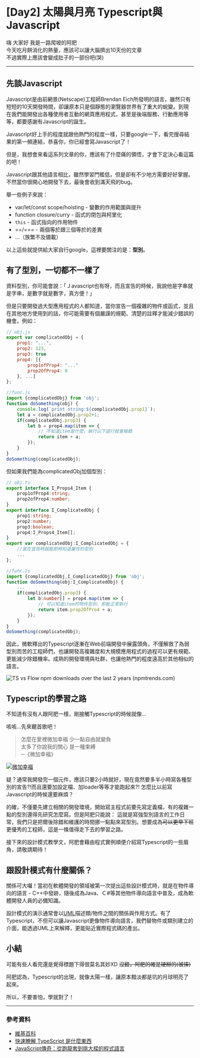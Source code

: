 # [Day2] 太陽與月亮 Typescript與Javascript

嗨 大家好 我是一路爬坡的阿肥   
今天吃月餅消化的熱量，應該可以讓大腦擠出10天份的文章   
不過實際上應該會變成肚子的一部份吧(哭)
   
---

## 先談Javascript
Javascript是由前網景(Netscape)工程師Brendan Eich所發明的語言，雖然只有短短的10天開發時間，卻讓原本只是個靜態的瀏覽器世界有了重大的蛻變。到現在我們能開發出各種使用者互動的網頁應用程式，甚至是後端服務、行動應用等等，都要感謝有Javascript的誕生。

Javascript好上手的程度就跟他熱門的程度一樣，只要google一下，看完搜尋結果的第一頻連結，恭喜你，你已經會寫Javascript了！

但是，我想會來看這系列文章的你，應該有了什麼痛的領悟，才會下定決心看這篇的吧！

Javascript跟其他語言相比，雖然學習門檻低，但是卻有不少地方需要好好掌握。不然當你很開心地開發下去，最後會收到滿天飛的bug。

舉一些例子來說：

- var/let/const scope/hoisting - 變數的作用範圍與提升
- function closure/curry - 函式的閉包與柯里化
- ```this``` - 函式指向的作用物件
- ==/=== - 兩個等於跟三個等於的差異
- ...（族繁不及備載）

以上這些就提供給大家自行google，這裡要關注的是：**型別**。

## 有了型別，一切都不一樣了
資料型別，你可能會說：「Ｊavascript也有呀，而且宣告的時候，我說他是字串就是字串，是數字就是數字，真方便！」   

但是只要開發過大型應用程式的人都知道，當你宣告一個複雜的物件或函式，並且在其他地方使用到的話，你可能需要有個嚴謹的規範、清楚的註釋才能減少錯誤的機會。例如：

```javascript
// obj.js
export var complicatedObj = {
    prop1: "...",
    prop2: 123,
    prop3: true
    prop4: [{
        prop1ofProp4: "..."
        prop2OfProp4: 0
    }, ...]
};

//func.js
import {complicatedObj} from 'obj';
function doSomething(obj) {
    console.log(`print string:${complicatedObj.prop1}`);
    let a = complicatedObj.prop2+1;
    if(complicatedObj.prop3) {
        let b = prop4.map(item => {
            // 不知道item是什麼，執行以下這行就會報錯
            return item + a;
        });
    }
}
doSomething(complicatedObj);
```

但如果我們能為complicatedObj加個型別：

```typescript
// obj.ts
export interface I_Props4_Item {
    prop1ofProp4:string;
    prop2ofProp4:number;
}
export interface I_ComplicatedObj {
    prop1:string;
    prop2:number;
    prop3:boolean;
    prop4:I_Props4_Item[];
}
export var complicatedObj:I_ComplicatedObj = {
    //當在宣告時就能即時知道屬性的型別
    ...
};

//func.ts
import {complicatedObj,I_ComplicatedObj} from 'obj';
function doSomething(obj:I_ComplicatedObj) {
    ...
    if(complicatedObj.prop3) {
        let b:number[] = prop4.map(item => {
            // 可以知道item的物件型別，即能正常執行
            return item.prop2OfPro4 + a;
        });
    }
}
doSomething(complicatedObj);
```

因此，微軟釋出的Typescript逐漸在Web前端開發中展露頭角，不僅解救了為弱型別而苦的工程師們，也讓開發高複雜度和大規模應用程式的過程可以更有規範、更能減少除錯機率。成熟的開發環境與社群，也讓他熱門的程度遠高於其他相似的語言。

![TS vs Flow npm downloads over the last 2 years (npmtrends.com)](https://miro.medium.com/max/1105/1*FyWQBtNziW8DBvHn6AG89g.png)

## Typescript的學習之路

不知道有沒有人跟阿肥一樣，剛接觸Typescript的時候就像...

咳咳...先來聽首歌吧！

> 怎麼在愛裡微加幸福 少一點自由就變負    
>太多了你說我的關心 是一種束縛   
>─《微加幸福》

[![微加幸福](https://img.youtube.com/vi/wgwIfD9Ihik/0.jpg)](http://www.youtube.com/watch?v=wgwIfD9Ihik "微加幸福")

疑？通常我開發完一個元件，應該只要2小時就好，現在竟然要多半小時寫各種型別的宣告?!而且還要加設定檔、加loader等等才能跑起來?! 怎麼比以前寫Javascript的時候還要麻煩？

的確，不僅要先建立相關的開發環境，開始寫主程式前要先寫定義檔，有的複雜一點的型別還得先研究怎麼寫。但是阿肥只能說：
這就是寫強型別語言的工作日常，我們只是把爾後除錯和維護的時間挪一點點來寫型別。想要成為~~可以更早下班~~更優秀的工程師，這是一條值得走下去的學習之路。

接下來的設計模式教學文，阿肥會藉由程式實例順便介紹寫Typescript的一些眉角，請敬請期待！

## 跟設計模式有什麼關係？

關係可大囉！當初在軟體開發的領域被第一次提出這些設計模式時，就是在物件導向的語言 - C++中發跡，隨後成為Java、Ｃ#等其他物件導向語言中普及，成為軟體開發人員的必備知識。

設計模式的演示通常會以[UML](https://zh.wikipedia.org/zh-tw/%E7%BB%9F%E4%B8%80%E5%BB%BA%E6%A8%A1%E8%AF%AD%E8%A8%80)描述類/物件之間的關係與作用方式。有了Typescript，不但可以讓Javascript更像物件導向語言，我們替物件或類別建立的介面，能透過UML上來解釋，更能貼近實際程式碼的產出。

## 小結   

可能有些人看完還是覺得標題下得很莫名其妙XD  ~~沒錯，阿肥的確是硬掰的(被揍)~~ 

阿肥認為，Typescript的出現，就像太陽一樣，讓原本黯淡都是坑的月球明亮了起來。

所以，不要害怕，學就對了！

---

### 參考資料   
- [維基百科](https://zh.wikipedia.org/wiki/%E8%AE%BE%E8%AE%A1%E6%A8%A1%E5%BC%8F_(%E8%AE%A1%E7%AE%97%E6%9C%BA))
- [快速瞭解 TypeScript 是什麼東西](https://blogs.msdn.microsoft.com/ericsk/2012/10/01/typescript/)
- [JavaScript傳奇：從跑龍套到挑大樑的程式語言](https://tw.twincl.com/javascript/*662x)
